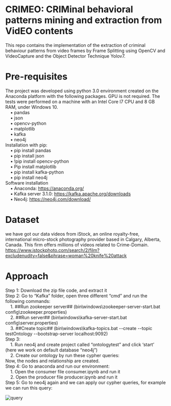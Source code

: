# CRIMEO: CRIMinal behavioral patterns mining and extraction from VidEO contents
This repo contains the implementation of the extraction of criminal behaviour patterns from video frames by Frame Splitting using OpenCV and VideoCapture and the Object Detector Technique Yolov7.

# Pre-requisites
The project was developed using python 3.0 environment created on the Anaconda platform with the following packages. GPU is not required. The tests were performed on a machine with an Intel Core I7 CPU and 8 GB RAM, under Windows 10.<br />
&nbsp;  &nbsp;  •	pandas<br />
&nbsp;  &nbsp;  •	json<br />
&nbsp;  &nbsp;  •	opencv-python<br />
&nbsp;  &nbsp;  •	matplotlib<br />
&nbsp;  &nbsp;  •	kafka<br />
&nbsp;  &nbsp;  •	neo4j<br />
Installation with pip:<br />
&nbsp;  &nbsp;  •	pip install pandas<br />
&nbsp;  &nbsp;  •	pip install json<br />
&nbsp;  &nbsp;  •	!pip install opencv-python<br />
&nbsp;  &nbsp;  •	Pip install matplotlib<br />
&nbsp;  &nbsp;  •	pip install kafka-python<br />
&nbsp;  &nbsp;  •	pip install neo4j<br />
Software installation<br />
&nbsp;  &nbsp;  •	Anaconda: https://anaconda.org/ <br />
&nbsp;  &nbsp;  •	Kafka server 3.1.0: https://kafka.apache.org/downloads <br />
&nbsp;  &nbsp;  •	Neo4j:  https://neo4j.com/download/ <br />
   
# Dataset
we have got our data videos from iStock, an online royalty-free, international micro-stock photography provider based in Calgary, Alberta, Canada. This firm offers millions of videos related to Crime-Domain. https://www.istockphoto.com/search/2/film?excludenudity=false&phrase=woman%20knife%20attack 

# Approach
Step 1: Download the zip file code, and extract it <br />
Step 2: Go to “Kafka” folder, open three different “cmd” and run the following commands:<br />
&nbsp;  &nbsp; 1.	##Run zookeeper server## (bin\windows\zookeeper-server-start.bat config\zookeeper.properties)<br />
&nbsp;  &nbsp; 2.	##Run server## (bin\windows\kafka-server-start.bat config\server.properties)<br />
&nbsp;  &nbsp; 3.	##Create topic## (bin\windows\kafka-topics.bat --create --topic testOntology --bootstrap-server localhost:9092)<br />
Step 3: <br />
&nbsp;  &nbsp; 1.	Run neo4j and create project called “ontologytest” and click ‘start’ (here we work on default database “neo4j”)<br />
&nbsp;  &nbsp; 2.	Create our ontology by run these cypher queries:<br />
Now, the nodes and relationship are created.<br />
Step 4: Go to anaconda and run our environment:<br />
&nbsp;  &nbsp; 1.	Open the consumer file consumer.ipynb and run it <br />
&nbsp;  &nbsp; 2.	Open the producer file producer.ipynb and run it <br />
Step 5: Go to neo4j again and we can apply our cypher queries, for example we can run this query:


![query](https://user-images.githubusercontent.com/115569513/195178139-5c681a8a-ab10-4ecb-9038-42f45e62e94f.png)
